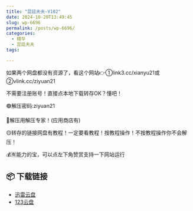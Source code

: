 ```yaml
---
title: "昆廷夫夫-V102"
date: 2024-10-20T13:49:45
slug: wp-6696
permalink: /posts/wp-6696/
categories:
  - 精华
  - 昆廷夫夫
tags:

---
```


如果两个网盘都没有资源了，看这个网站👉①link3.cc/xianyu21或②vlink.cc/ziyuan21

不需要注册账号！直接点本地下载转存OK？懂吧！

🟢解压密码:ziyuan21

🔵解压用解压专家！(应用商店有)

🟡转存的链接网盘有教程！一定要看教程！按教程操作！不按教程操作你不会解压！

💰🈶能力的宝，可以点左下角赞赏支持一下网站运行

## 📦 下载链接
- [迅雷云盘](https://blziyuan21.com/pay-download/6696?key=5a7ff5e201&down_id=0)
- [123云盘](https://blziyuan21.com/pay-download/6696?key=5a7ff5e201&down_id=1)


